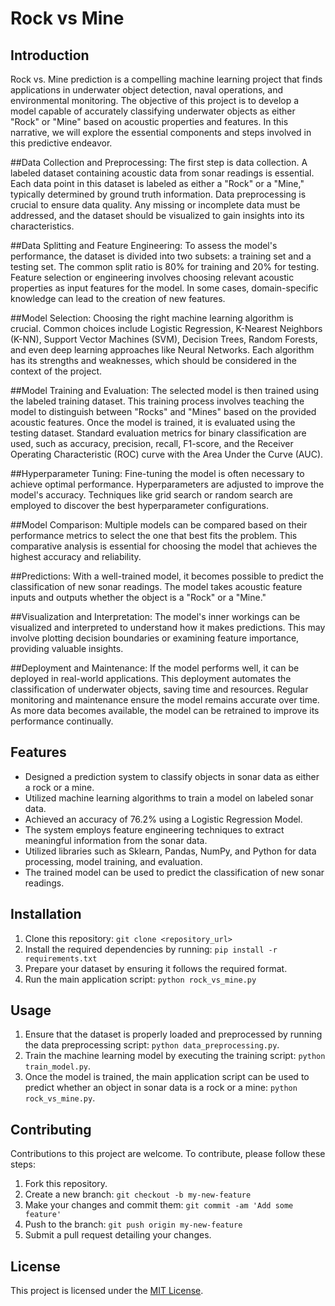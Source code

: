 # Rock vs Mine

## Introduction
Rock vs. Mine prediction is a compelling machine learning project that finds applications in underwater object detection, naval operations, and environmental monitoring. The objective of this project is to develop a model capable of accurately classifying underwater objects as either "Rock" or "Mine" based on acoustic properties and features. In this narrative, we will explore the essential components and steps involved in this predictive endeavor.

##Data Collection and Preprocessing:
The first step is data collection. A labeled dataset containing acoustic data from sonar readings is essential. Each data point in this dataset is labeled as either a "Rock" or a "Mine," typically determined by ground truth information. Data preprocessing is crucial to ensure data quality. Any missing or incomplete data must be addressed, and the dataset should be visualized to gain insights into its characteristics.

##Data Splitting and Feature Engineering:
To assess the model's performance, the dataset is divided into two subsets: a training set and a testing set. The common split ratio is 80% for training and 20% for testing. Feature selection or engineering involves choosing relevant acoustic properties as input features for the model. In some cases, domain-specific knowledge can lead to the creation of new features.

##Model Selection:
Choosing the right machine learning algorithm is crucial. Common choices include Logistic Regression, K-Nearest Neighbors (K-NN), Support Vector Machines (SVM), Decision Trees, Random Forests, and even deep learning approaches like Neural Networks. Each algorithm has its strengths and weaknesses, which should be considered in the context of the project.

##Model Training and Evaluation:
The selected model is then trained using the labeled training dataset. This training process involves teaching the model to distinguish between "Rocks" and "Mines" based on the provided acoustic features. Once the model is trained, it is evaluated using the testing dataset. Standard evaluation metrics for binary classification are used, such as accuracy, precision, recall, F1-score, and the Receiver Operating Characteristic (ROC) curve with the Area Under the Curve (AUC).

##Hyperparameter Tuning:
Fine-tuning the model is often necessary to achieve optimal performance. Hyperparameters are adjusted to improve the model's accuracy. Techniques like grid search or random search are employed to discover the best hyperparameter configurations.

##Model Comparison:
Multiple models can be compared based on their performance metrics to select the one that best fits the problem. This comparative analysis is essential for choosing the model that achieves the highest accuracy and reliability.

##Predictions:
With a well-trained model, it becomes possible to predict the classification of new sonar readings. The model takes acoustic feature inputs and outputs whether the object is a "Rock" or a "Mine."

##Visualization and Interpretation:
The model's inner workings can be visualized and interpreted to understand how it makes predictions. This may involve plotting decision boundaries or examining feature importance, providing valuable insights.

##Deployment and Maintenance:
If the model performs well, it can be deployed in real-world applications. This deployment automates the classification of underwater objects, saving time and resources. Regular monitoring and maintenance ensure the model remains accurate over time. As more data becomes available, the model can be retrained to improve its performance continually.

## Features
- Designed a prediction system to classify objects in sonar data as either a rock or a mine.
- Utilized machine learning algorithms to train a model on labeled sonar data.
- Achieved an accuracy of 76.2% using a Logistic Regression Model.
- The system employs feature engineering techniques to extract meaningful information from the sonar data.
- Utilized libraries such as Sklearn, Pandas, NumPy, and Python for data processing, model training, and evaluation.
- The trained model can be used to predict the classification of new sonar readings.

## Installation
1. Clone this repository: `git clone <repository_url>`
2. Install the required dependencies by running: `pip install -r requirements.txt`
3. Prepare your dataset by ensuring it follows the required format.
4. Run the main application script: `python rock_vs_mine.py`

## Usage
1. Ensure that the dataset is properly loaded and preprocessed by running the data preprocessing script: `python data_preprocessing.py`.
2. Train the machine learning model by executing the training script: `python train_model.py`.
3. Once the model is trained, the main application script can be used to predict whether an object in sonar data is a rock or a mine: `python rock_vs_mine.py`.

## Contributing
Contributions to this project are welcome. To contribute, please follow these steps:
1. Fork this repository.
2. Create a new branch: `git checkout -b my-new-feature`
3. Make your changes and commit them: `git commit -am 'Add some feature'`
4. Push to the branch: `git push origin my-new-feature`
5. Submit a pull request detailing your changes.

## License
This project is licensed under the [MIT License](LICENSE).
